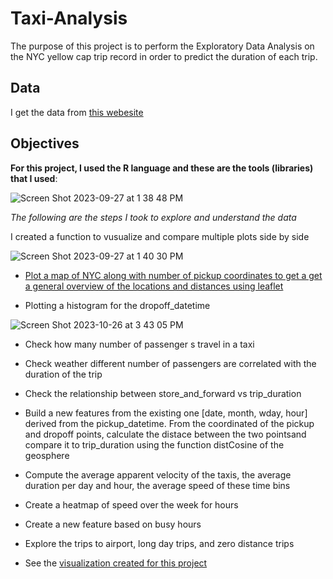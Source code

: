 # Taxi-Analysis

The purpose of this project is to perform the Exploratory Data Analysis on the NYC yellow cap trip record in order to predict the duration of each trip. 

## Data
I get the data from [this webesite](https://www.kaggle.com/competitions/nyc-taxi-trip-duration/data) 

## Objectives
**For this project, I used the R language and these are the tools (libraries) that I used**:

![Screen Shot 2023-09-27 at 1 38 48 PM](https://github.com/dilqvl62/Taxi-Analysis_EDA/assets/107519883/8efc502f-fd72-434e-9e14-d86bc17302e7)

*The following are the steps I took to explore and understand the data* 

I created a function to vusualize and compare multiple plots side by side

![Screen Shot 2023-09-27 at 1 40 30 PM](https://github.com/dilqvl62/Taxi-Analysis_EDA/assets/107519883/4b705e02-3153-4b3d-bffc-920ac435635c)
  
* [Plot a map of NYC along with number of pickup coordinates to get a get a general overview of the locations and distances using leaflet](https://github.com/dilqvl62/Taxi-Analysis_EDA/blob/main/figures/pickups_map.png)

* Plotting a histogram for the dropoff_datetime

![Screen Shot 2023-10-26 at 3 43 05 PM](https://github.com/dilqvl62/Taxi-Analysis_EDA/assets/107519883/07842c5b-1032-46eb-b1eb-f0dce54903e0)

* Check how many number of passenger s travel in a taxi
* Check weather different number of passengers are correlated with the duration of the trip
* Check the relationship between store_and_forward vs trip_duration
* Build a new features from the existing one [date, month, wday, hour] derived from the pickup_datetime. From the coordinated of the pickup and dropoff points, 
calculate the distace between the two pointsand compare it to trip_duration using the function distCosine of the geosphere
* Compute the average apparent velocity of the taxis, the average duration per day and hour, the average speed of these time bins
* Create a heatmap of speed over the week for hours
* Create a new feature based on busy hours
* Explore the trips to airport, long day trips, and zero distance trips




* See the [visualization created for this project](figures)
